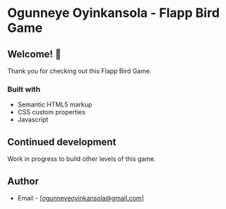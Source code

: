 # Ogunneye Oyinkansola - Flapp Bird Game

## Welcome! 👋
Thank you for checking out this Flapp Bird Game.

### Built with

- Semantic HTML5 markup
- CSS custom properties
- Javascript

## Continued development

Work in progress to build other levels of this game.

## Author

- Email - [ogunneyeoyinkansola@gmail.com]
